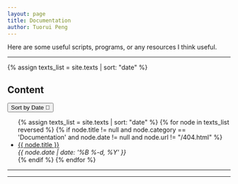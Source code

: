 ```yaml
---
layout: page
title: Documentation
author: Tuorui Peng
---
```


Here are some useful scripts, programs, or any resources I think useful.

-----------

<div class="toc">
  {% assign texts_list = site.texts | sort: "date"  %}
  <h2>Content </h2>
  <button onclick="sortListDir()" id="sort_btn"> <span class="icon-sort-amount-desc" > Sort by Date &#09;</span> <span class="icon-sort-amount-desc">  &#xea4d;</span></button>
  <p></p>

  <ul id="sort_lst">
    {% assign texts_list = site.texts | sort: "date"  %}
    {% for node in texts_list reversed %}
      {% if node.title != null and node.category == 'Documentation' and node.date != null and node.url != "/404.html" %} 
        <li class="text-title">
          <a href="{{ site.baseurl }}/../{{ node.url }}">
            {{ node.title }}
          </a>
          <div class="post-date small"> <I>{{ node.date | date: '%B %-d, %Y' }}</I></div>
        </li>
      {% endif %}
    {% endfor %}
    </ul>
</div>

------------------


  <script>
  var dir = 'a'
  function sortListDir() {
    var list = document.getElementById("sort_lst");
    var btn = document.getElementById("sort_btn");
      if (dir == 'a'){
        list.innerHTML = '{% assign texts_list = site.texts | sort: "title"  %}'+
        '{% for node in texts_list %}'+
          '{% if node.title != null and node.category == "Documentation" and node.date != null and node.url != "/404.html" %} '+
            '<li class="text-title">'+
              '<a href="{{ site.baseurl }}/../{{ node.url }}">'+
                '{{ node.title }}'+
              '</a>'+
              '<div class="post-date small"> <I>{{ node.date | date: "%B %-d, %Y" }}</I></div>'+
            '</li>'+
          '{% endif %}'+
        '{% endfor %}';
        btn.innerHTML = ' <span class="icon-sort-amount-desc" > Sort by Title &#09;</span> <span class="icon-sort-amount-desc">  &#xea4d;</span>';
        dir = 'd';
      } else {
        list.innerHTML = '{% assign texts_list = site.texts | sort: "date"  %}'+
        '{% for node in texts_list reversed %}'+
          '{% if node.title != null and node.category == "Documentation" and node.date != null and node.url != "/404.html" %} '+
            '<li class="text-title">'+
              '<a href="{{ site.baseurl }}/../{{ node.url }}">'+
                '{{ node.title }}'+
              '</a>'+
              '<div class="post-date small"> <I>{{ node.date | date: "%B %-d, %Y" }}</I></div>'+
            '</li>'+
          '{% endif %}'+
        '{% endfor %}';
        btn.innerHTML = '<span class="icon-sort-amount-desc" > Sort by Date </span> <span class="icon-sort-amount-desc">  &#xea4d;</span>';
        dir = 'a';
      }
      
  }
  </script>

--------------
